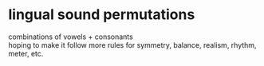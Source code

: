 # lingual sound permutations

combinations of vowels + consonants <br />
hoping to make it follow more rules for symmetry, balance, realism, rhythm, meter, etc.
